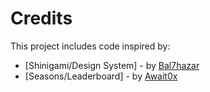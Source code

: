 # Credits

This project includes code inspired by:

- [Shinigami/Design System] - by [Bal7hazar](https://github.com/bal7hazar)
- [Seasons/Leaderboard] - by [Await0x](https://github.com/Await-0x)
